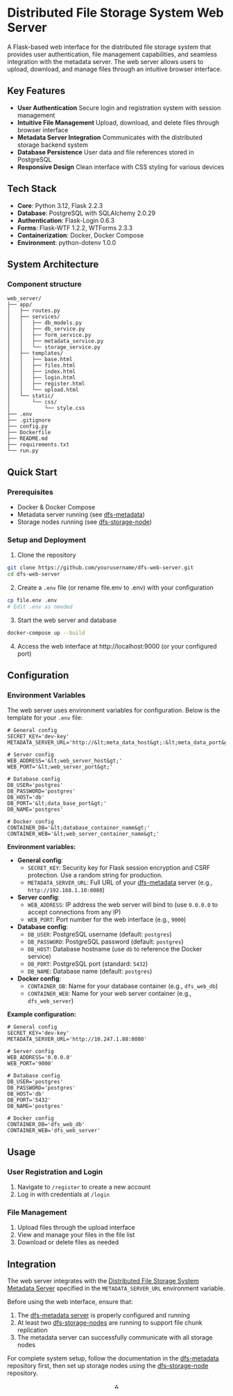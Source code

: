 # Distributed File Storage System Web Server

A Flask-based web interface for the distributed file storage system that provides user authentication, file management capabilities, and seamless integration with the metadata server. The web server allows users to upload, download, and manage files through an intuitive browser interface.

## Key Features

- **User Authentication**
Secure login and registration system with session management
- **Intuitive File Management**
Upload, download, and delete files through browser interface
- **Metadata Server Integration**
Communicates with the distributed storage backend system
- **Database Persistence**
User data and file references stored in PostgreSQL
- **Responsive Design**
Clean interface with CSS styling for various devices


## Tech Stack

- **Core**: Python 3.12, Flask 2.2.3
- **Database**: PostgreSQL with SQLAlchemy 2.0.29
- **Authentication**: Flask-Login 0.6.3
- **Forms**: Flask-WTF 1.2.2, WTForms 2.3.3
- **Containerization**: Docker, Docker Compose
- **Environment**: python-dotenv 1.0.0


## System Architecture

### Component structure

```
web_server/
├── app/
│   ├── routes.py
│   ├── services/
│   │   ├── db_models.py
│   │   ├── db_service.py
│   │   ├── form_service.py
│   │   ├── metadata_service.py
│   │   └── storage_service.py
│   ├── templates/
│   │   ├── base.html
│   │   ├── files.html
│   │   ├── index.html
│   │   ├── login.html
│   │   ├── register.html
│   │   └── upload.html
│   └── static/
│       └── css/
│           └── style.css
├── .env
├── .gitignore
├── config.py
├── Dockerfile
├── README.md
├── requirements.txt
└── run.py
```


## Quick Start

### Prerequisites

- Docker \& Docker Compose
- Metadata server running (see [dfs-metadata](https://github.com/Nexonm/dfs-metadata))
- Storage nodes running (see [dfs-storage-node](https://github.com/Nexonm/dfs-storage-node))


### Setup and Deployment

1. Clone the repository
```bash
git clone https://github.com/yourusername/dfs-web-server.git
cd dfs-web-server
```

2. Create a `.env` file (or rename file.env to .env) with your configuration
```bash
cp file.env .env
# Edit .env as needed
```

3. Start the web server and database
```bash
docker-compose up --build
```

4. Access the web interface at http://localhost:9000 (or your configured port)

## Configuration

### Environment Variables

The web server uses environment variables for configuration. Below is the template for your `.env` file:

```env
# General config
SECRET_KEY='dev-key'
METADATA_SERVER_URL='http://&lt;meta_data_host&gt;:&lt;meta_data_port&gt;'

# Server config
WEB_ADDRESS='&lt;web_server_host&gt;'
WEB_PORT='&lt;web_server_port&gt;'

# Database config
DB_USER='postgres'
DB_PASSWORD='postgres'
DB_HOST='db'
DB_PORT='&lt;data_base_port&gt;'
DB_NAME='postgres'

# Docker config
CONTAINER_DB='&lt;database_container_name&gt;'
CONTAINER_WEB='&lt;web_server_container_name&gt;'
```

**Environment variables:**

- **General config**:
    - `SECRET_KEY`: Security key for Flask session encryption and CSRF protection. Use a random string for production.
    - `METADATA_SERVER_URL`: Full URL of your [dfs-metadata](https://github.com/Nexonm/dfs-metadata) server (e.g., `http://192.168.1.10:8080`)
- **Server config**:
    - `WEB_ADDRESS`: IP address the web server will bind to (use `0.0.0.0` to accept connections from any IP)
    - `WEB_PORT`: Port number for the web interface (e.g., `9000`)
- **Database config**:
    - `DB_USER`: PostgreSQL username (default: `postgres`)
    - `DB_PASSWORD`: PostgreSQL password (default: `postgres`)
    - `DB_HOST`: Database hostname (use `db` to reference the Docker service)
    - `DB_PORT`: PostgreSQL port (standard: `5432`)
    - `DB_NAME`: Database name (default: `postgres`)
- **Docker config**:
    - `CONTAINER_DB`: Name for your database container (e.g., `dfs_web_db`)
    - `CONTAINER_WEB`: Name for your web server container (e.g., `dfs_web_server`)

**Example configuration:**

```env
# General config
SECRET_KEY='dev-key'
METADATA_SERVER_URL='http://10.247.1.88:8080'

# Server config
WEB_ADDRESS='0.0.0.0'
WEB_PORT='9000'

# Database config
DB_USER='postgres'
DB_PASSWORD='postgres'
DB_HOST='db'
DB_PORT='5432'
DB_NAME='postgres'

# Docker config
CONTAINER_DB='dfs_web_db'
CONTAINER_WEB='dfs_web_server'
```

## Usage

### User Registration and Login

1. Navigate to `/register` to create a new account
2. Log in with credentials at `/login`

### File Management

1. Upload files through the upload interface
2. View and manage your files in the file list
3. Download or delete files as needed

## Integration

The web server integrates with the [Distributed File Storage System Metadata Server](https://github.com/Nexonm/dfs-metadata) specified in the `METADATA_SERVER_URL` environment variable.

Before using the web interface, ensure that:

1. The [dfs-metadata server](https://github.com/Nexonm/dfs-metadata) is properly configured and running
2. At least two [dfs-storage-nodes](https://github.com/Nexonm/dfs-storage-node) are running to support file chunk replication
3. The metadata server can successfully communicate with all storage nodes

For complete system setup, follow the documentation in the [dfs-metadata](https://github.com/Nexonm/dfs-metadata) repository first, then set up storage nodes using the [dfs-storage-node](https://github.com/Nexonm/dfs-storage-node) repository.

<div style="text-align: center">⁂</div>